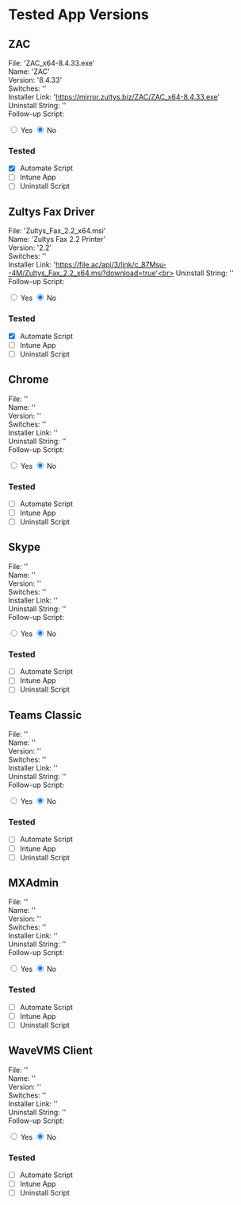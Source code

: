# Tested App Versions

## ZAC
File: 'ZAC_x64-8.4.33.exe' <br>
Name: 'ZAC' <br>
Version: '8.4.33' <br>
Switches: '' <br>
Installer Link:  'https://mirror.zultys.biz/ZAC/ZAC_x64-8.4.33.exe' <br>
Uninstall String: '' <br>
Follow-up Script: <form action="">
  <input type="radio" name="rdo" id="yes" /> Yes
  <input type="radio" name="rdo" id="no" checked /> No
</form> 
  
### Tested
- [x] Automate Script
- [ ] Intune App
- [ ] Uninstall Script
  
## Zultys Fax Driver
File: 'Zultys_Fax_2.2_x64.msi' <br>
Name: 'Zultys Fax 2.2 Printer' <br>
Version: '2.2' <br>
Switches: '' <br>
Installer Link:  'https://file.ac/api/3/link/c_87Msu--4M/Zultys_Fax_2.2_x64.msi?download=true'<br>
Uninstall String: '' <br>
Follow-up Script: <form action="">
  <input type="radio" name="rdo" id="yes" /> Yes
  <input type="radio" name="rdo" id="no" checked /> No
</form>
  
### Tested
- [x] Automate Script
- [ ] Intune App
- [ ] Uninstall Script
  
## Chrome
File: '' <br>
Name: '' <br>
Version: '' <br>
Switches: '' <br>
Installer Link:  ''<br>
Uninstall String: '' <br>
Follow-up Script: <form action="">
  <input type="radio" name="rdo" id="yes" /> Yes
  <input type="radio" name="rdo" id="no" checked /> No
</form>
  
### Tested
- [ ] Automate Script
- [ ] Intune App
- [ ] Uninstall Script
  
## Skype
File: '' <br>
Name: '' <br>
Version: '' <br>
Switches: '' <br>
Installer Link:  ''<br>
Uninstall String: '' <br>
Follow-up Script: <form action="">
  <input type="radio" name="rdo" id="yes" /> Yes
  <input type="radio" name="rdo" id="no" checked /> No
</form>
  
### Tested
- [ ] Automate Script
- [ ] Intune App
- [ ] Uninstall Script
  
## Teams Classic
File: '' <br>
Name: '' <br>
Version: '' <br>
Switches: '' <br>
Installer Link:  ''<br>
Uninstall String: '' <br>
Follow-up Script: <form action="">
  <input type="radio" name="rdo" id="yes" /> Yes
  <input type="radio" name="rdo" id="no" checked /> No
</form>
  
### Tested
- [ ] Automate Script
- [ ] Intune App
- [ ] Uninstall Script
  
## MXAdmin
File: '' <br>
Name: '' <br>
Version: '' <br>
Switches: '' <br>
Installer Link:  ''<br>
Uninstall String: '' <br>
Follow-up Script: <form action="">
  <input type="radio" name="rdo" id="yes" /> Yes
  <input type="radio" name="rdo" id="no" checked /> No
</form>
  
### Tested
- [ ] Automate Script
- [ ] Intune App
- [ ] Uninstall Script
  
## WaveVMS Client
File: '' <br>
Name: '' <br>
Version: '' <br>
Switches: '' <br>
Installer Link:  ''<br>
Uninstall String: '' <br>
Follow-up Script: <form action="">
  <input type="radio" name="rdo" id="yes" /> Yes
  <input type="radio" name="rdo" id="no" checked /> No
</form>
  
### Tested
- [ ] Automate Script
- [ ] Intune App
- [ ] Uninstall Script

<!--
## Template
File: '' <br>
Name: '' <br>
Version: '' <br>
Switches: '' <br>
Installer Link:  ''<br>
Uninstall String: '' <br>
Follow-up Script: <form action="">
  <input type="radio" name="rdo" id="yes" /> Yes
  <input type="radio" name="rdo" id="no" checked /> No
</form>
  
### Tested
- [ ] Automate Script
- [ ] Intune App
- [ ] Uninstall Script
-->